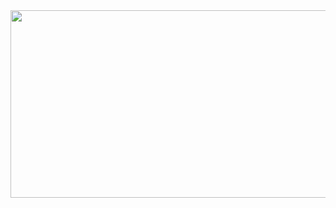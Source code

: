 <a href="https://www.gitanimals.org/en_US?utm_medium=image&utm_source=tansxx&utm_content=farm">
<img
  src="https://render.gitanimals.org/farms/tansxx"
  width="600"
  height="300"
/>
</a>
